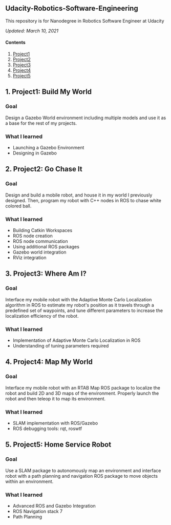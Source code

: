 ## Udacity-Robotics-Software-Engineering

This repository is for Nanodegree in Robotics Software Engineer at Udacity

*Updated: March 10, 2021*

#### Contents

1. [Project1](#project1)
2. [Project2](#project2)
3. [Project3](#project3)
4. [Project4](#project4)
5. [Project5](#project5)

<a name="project1"/>

## 1. Project1: Build My World

### Goal

Design a Gazebo World environment including multiple models and use it as a base for the rest of my projects.

### What I learned
- Launching a Gazebo Environment
- Designing in Gazebo

<a name="project2"/>

## 2. Project2: Go Chase It

### Goal

Design and build a mobile robot, and house it in my world I previously designed. Then, program my robot with C++ nodes in ROS to chase white colored ball.

### What I learned
- Building Catkin Workspaces
- ROS node creation
- ROS node communication
- Using additional ROS packages
- Gazebo world integration
- RViz integration

<a name="project3"/>

## 3. Project3: Where Am I?

### Goal

Interface my mobile robot with the Adaptive Monte Carlo Localization algorithm in ROS to estimate my robot's position as it travels through a predefined set of waypoints, and tune different parameters to increase the localization efficiency of the robot.

### What I learned
- Implementation of Adaptive Monte Carlo Localization in ROS
- Understanding of tuning parameters required

<a name="project4"/>

## 4. Project4: Map My World

### Goal

Interface my mobile robot with an RTAB Map ROS package to localize the robot and build 2D and 3D maps of the environment. Properly launch the robot and then teleop it to map its environment.

### What I learned
- SLAM implementation with ROS/Gazebo
- ROS debugging tools: rqt, roswtf

<a name="project5"/>

## 5. Project5: Home Service Robot

### Goal

Use a SLAM package to autonomously map an environment and interface robot with a path planning and navigation ROS package to move objects within an environment.

### What I learned
- Advanced ROS and Gazebo Integration
- ROS Navigation stack 7
- Path Planning
